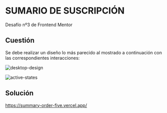 # SUMARIO DE SUSCRIPCIÓN
Desafío nº3 de Frontend Mentor

## Cuestión
Se debe realizar un diseño lo más parecido al mostrado a continuación con las correspondientes interacciones:

![desktop-design](https://user-images.githubusercontent.com/16647012/157736252-e256ab89-347c-4eb3-bebd-edc167b88d25.jpg)

![active-states](https://user-images.githubusercontent.com/16647012/157736276-26a9a07e-fb24-4b11-83d1-1900de6594db.jpg)

## Solución 
https://summary-order-five.vercel.app/
